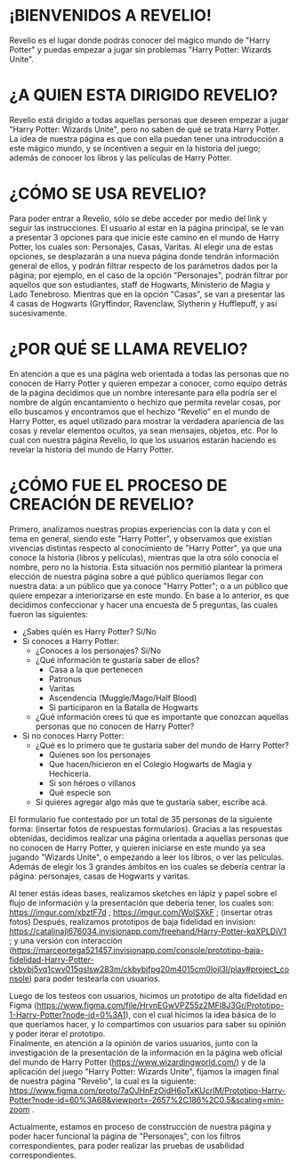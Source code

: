 # ¡BIENVENIDOS A REVELIO!
Revelio es el lugar donde podrás conocer del mágico mundo de "Harry Potter" y puedas empezar a jugar sin problemas "Harry Potter: Wizards Unite". 

# ¿A QUIEN ESTA DIRIGIDO REVELIO?
Revelio está dirigido a todas aquellas personas que deseen empezar a jugar "Harry Potter: Wizards Unite", pero no saben de qué se trata Harry Potter. La idea de nuestra página es que con ella puedan tener una introducción a este mágico mundo, y se incentiven a seguir en la historia del juego; además de conocer los libros y las películas de Harry Potter. 

# ¿CÓMO SE USA REVELIO? 
Para poder entrar a Revelio, sólo se debe acceder por medio del link y seguir las instrucciones. El usuario al estar en la página principal, se le van a presentar 3 opciones para que inicie este camino en el mundo de Harry Potter, los cuales son: Personajes, Casas, Varitas. Al elegir una de estas opciones, se desplazarán a una nueva página donde tendrán información general de ellos, y podrán filtrar respecto de los parámetros dados por la página; por ejemplo, en el caso de la opción "Personajes", podrán filtrar por aquellos que son estudiantes, staff de Hogwarts, Ministerio de Magia y Lado Tenebroso. Mientras que en la opción "Casas", se van a presentar las 4 casas de Hogwarts (Gryffindor, Ravenclaw, Slytherin y Hufflepuff, y así sucesivamente. 

# ¿POR QUÉ SE LLAMA REVELIO? 
En atención a que es una página web orientada a todas las personas que no conocen de Harry Potter y quieren empezar a conocer, como equipo detrás de la página decidimos que un nombre interesante para ella podría ser el nombre de algún encantamiento o hechizo que permita revelar cosas, por ello buscamos y encontramos que el hechizo “Revelio” en el mundo de Harry Potter, es aquel utilizado para mostrar la verdadera apariencia de las cosas  y revelar elementos ocultos, ya sean mensajes, objetos, etc.  Por lo cual con nuestra página Revelio, lo que los usuarios estarán haciendo es revelar la historia del mundo de Harry Potter. 

# ¿CÓMO FUE EL PROCESO DE CREACIÓN DE REVELIO? 
Primero, analizamos nuestras propias experiencias con la data y con el tema en general, siendo este "Harry Potter", y observamos que existían vivencias distintas respecto al conocimiento de "Harry Potter", ya que una conoce la historia (libros y películas), mientras que la otra sólo conocía el nombre, pero no la historia. Esta situación nos permitió plantear la primera elección de nuestra página sobre a qué público queríamos llegar con nuestra data: a un público que ya conoce "Harry Potter"; o a un público que quiere empezar a interiorizarse en este mundo. 
En base a lo anterior, es que decidimos confeccionar y hacer una encuesta de 5 preguntas, las cuales fueron las siguientes: 
 - ¿Sabes quién es Harry Potter? Sí/No
 - Si conoces a Harry Potter: 
    - ¿Conoces a los personajes? Sí/No
    - ¿Qué información te gustaría saber de ellos? 
        - Casa a la que pertenecen
        - Patronus
        - Varitas
        - Ascendencia (Muggle/Mago/Half Blood)
        - Si participaron en la Batalla de Hogwarts
    - ¿Qué información crees tú que es importante que conozcan aquellas personas que no conocen de Harry Potter?
  - Si no conoces Harry Potter: 
    - ¿Qué es lo primero que te gustaría saber del mundo de Harry Potter? 
        - Quienes son los personajes
        - Que hacen/hicieron en el Colegio Hogwarts de Magia y Hechicería. 
        - Si son héroes o villanos
        - Qué especie son
    - Si quieres agregar algo más que te gustaría saber, escribe acá. 

El formulario fue contestado por un total de 35 personas de la siguiente forma: 
(insertar fotos de respuestas formularios). 
Gracias a las respuestas obtenidas, decidimos realizar una página orientada a aquellas personas que no conocen de Harry Potter, y quieren iniciarse en este mundo ya sea jugando "Wizards Unite", o empezando a leer los libros, o ver las películas. Además de elegir los 3 grandes ámbitos en los cuales se debería centrar la página: personajes, casas de Hogwarts y varitas.

Al tener estás ideas bases, realizamos sketches en lápiz y papel sobre el flujo de información y la presentación que debería tener, los cuales son: https://imgur.com/xbztF7d ; https://imgur.com/WoISXkF ; (insertar otras fotos)
Después, realizamos prototipos de baja fidelidad en invision: https://catalinajl676034.invisionapp.com/freehand/Harry-Potter-kqXPLDiV1 ; y una versión con interacción (https://marceortega521457.invisionapp.com/console/prototipo-baja-fidelidad-Harry-Potter-ckbybj5vq1cwv015gslsw283m/ckbybjfpg20m4015cm0lojl3l/play#project_console) para poder testearla con usuarios. 

Luego de los testeos con usuarios, hicimos un prototipo de alta fidelidad en Figma (https://www.figma.com/file/HrvnEGwVPZ55z2MFl8J3Gr/Prototipo-1-Harry-Potter?node-id=0%3A1), con el cual hicimos la idea básica de lo que queríamos hacer, y lo compartimos con usuarios para saber su opinión y poder iterar el prototipo.  
Finalmente, en atención a la opinión de varios usuarios, junto con la investigación de la presentación de la información en la página web oficial del mundo de Harry Potter (https://www.wizardingworld.com/) y de la aplicación del juego "Harry Potter: Wizards Unite", fijamos la imagen final de nuestra página "Revelio", la cual es la siguiente: https://www.figma.com/proto/7aOJHnFzOjdH6oTxKUcrlM/Prototipo-Harry-Potter?node-id=60%3A68&viewport=-2657%2C186%2C0.5&scaling=min-zoom . 

Actualmente, estamos en proceso de construcción de nuestra página y poder hacer funcional la página de "Personajes", con los filtros correspondientes, para poder realizar las pruebas de usabilidad correspondientes. 



 
